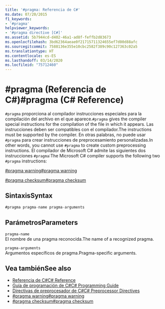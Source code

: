 ```yaml
---
title: '#pragma: Referencia de C#'
ms.date: 07/20/2015
f1_keywords:
- '#pragma'
helpviewer_keywords:
- '#pragma directive [C#]'
ms.assetid: 5b7944cd-d402-46a1-ad8f-feffb2d83673
ms.openlocfilehash: 3bd62364aeae0f21715711324655ef7d00d88afc
ms.sourcegitcommit: 7588136e355e10cbc2582f389c90c127363c02a5
ms.translationtype: HT
ms.contentlocale: es-ES
ms.lasthandoff: 03/14/2020
ms.locfileid: "75712460"
---
```

# <a name="pragma-c-reference"></a><span data-ttu-id="91700-102">#pragma (Referencia de C#)</span><span class="sxs-lookup"><span data-stu-id="91700-102">#pragma (C# Reference)</span></span>
<span data-ttu-id="91700-103">`#pragma` proporciona al compilador instrucciones especiales para la compilación del archivo en el que aparece.</span><span class="sxs-lookup"><span data-stu-id="91700-103">`#pragma` gives the compiler special instructions for the compilation of the file in which it appears.</span></span> <span data-ttu-id="91700-104">Las instrucciones deben ser compatibles con el compilador.</span><span class="sxs-lookup"><span data-stu-id="91700-104">The instructions must be supported by the compiler.</span></span> <span data-ttu-id="91700-105">En otras palabras, no puede usar `#pragma` para crear instrucciones de preprocesamiento personalizadas.</span><span class="sxs-lookup"><span data-stu-id="91700-105">In other words, you cannot use `#pragma` to create custom preprocessing instructions.</span></span> <span data-ttu-id="91700-106">El compilador de Microsoft C# admite las siguientes dos instrucciones `#pragma`:</span><span class="sxs-lookup"><span data-stu-id="91700-106">The Microsoft C# compiler supports the following two `#pragma` instructions:</span></span>  
  
 [<span data-ttu-id="91700-107">#pragma warning</span><span class="sxs-lookup"><span data-stu-id="91700-107">#pragma warning</span></span>](./preprocessor-pragma-warning.md)  
  
 [<span data-ttu-id="91700-108">#pragma checksum</span><span class="sxs-lookup"><span data-stu-id="91700-108">#pragma checksum</span></span>](./preprocessor-pragma-checksum.md)  
  
## <a name="syntax"></a><span data-ttu-id="91700-109">Sintaxis</span><span class="sxs-lookup"><span data-stu-id="91700-109">Syntax</span></span>  
  
```csharp
#pragma pragma-name pragma-arguments  
```  
  
## <a name="parameters"></a><span data-ttu-id="91700-110">Parámetros</span><span class="sxs-lookup"><span data-stu-id="91700-110">Parameters</span></span>  
 `pragma-name`  
 <span data-ttu-id="91700-111">El nombre de una pragma reconocida.</span><span class="sxs-lookup"><span data-stu-id="91700-111">The name of a recognized pragma.</span></span>  
  
 `pragma-arguments`  
 <span data-ttu-id="91700-112">Argumentos específicos de pragma.</span><span class="sxs-lookup"><span data-stu-id="91700-112">Pragma-specific arguments.</span></span>  
  
## <a name="see-also"></a><span data-ttu-id="91700-113">Vea también</span><span class="sxs-lookup"><span data-stu-id="91700-113">See also</span></span>

- [<span data-ttu-id="91700-114">Referencia de C#</span><span class="sxs-lookup"><span data-stu-id="91700-114">C# Reference</span></span>](../index.md)
- [<span data-ttu-id="91700-115">Guía de programación de C#</span><span class="sxs-lookup"><span data-stu-id="91700-115">C# Programming Guide</span></span>](../../programming-guide/index.md)
- [<span data-ttu-id="91700-116">Directivas de preprocesador de C#</span><span class="sxs-lookup"><span data-stu-id="91700-116">C# Preprocessor Directives</span></span>](./index.md)
- [<span data-ttu-id="91700-117">#pragma warning</span><span class="sxs-lookup"><span data-stu-id="91700-117">#pragma warning</span></span>](./preprocessor-pragma-warning.md)
- [<span data-ttu-id="91700-118">#pragma checksum</span><span class="sxs-lookup"><span data-stu-id="91700-118">#pragma checksum</span></span>](./preprocessor-pragma-checksum.md)
